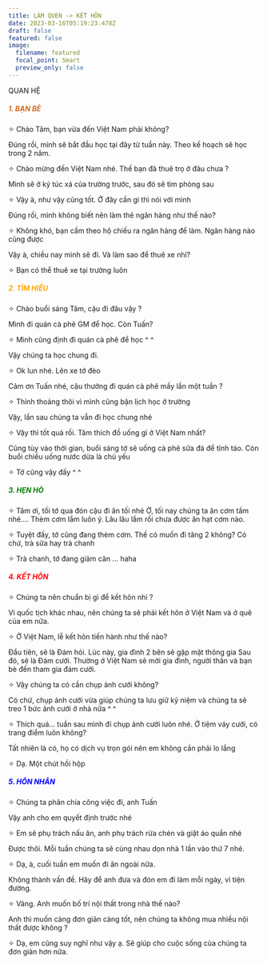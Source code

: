 ```yaml
---
title: LÀM QUEN -> KẾT HÔN
date: 2023-03-16T05:19:23.478Z
draft: false
featured: false
image:
  filename: featured
  focal_point: Smart
  preview_only: false
---
```

QUAN HỆ



<h5 style="color:chocolate;"> 1. BẠN BÈ</h5>



<p> ✧ Chào Tâm, bạn vừa đến Việt Nam phải không?</p>
Đúng rồi, mình sẽ bắt đầu học tại đây từ tuần này. Theo kế hoạch sẽ học trong 2 năm.
<p> ✧ Chào mừng đến Việt Nam nhé. Thế bạn đã thuê trọ ở đâu chưa ?</p>
Mình sẽ ở ký túc xá của trường trước, sau đó sẽ tìm phòng sau
<p> ✧ Vậy à, như vậy cũng tốt. Ở đây cần gì thì nói với mình</p>
Đúng rồi, mình không biết nên làm thẻ ngân hàng như thế nào?
<p> ✧ Không khó, bạn cầm theo hộ chiếu ra ngân hàng để làm. Ngân hàng nào cũng được</p>
Vậy à, chiều nay mình sẽ đi. Và làm sao để thuê xe nhỉ?
<p> ✧ Bạn có thể thuê xe tại trường luôn</p>



<h5 style="color:orange;">2. TÌM HIỂU</h5>



<p> ✧ Chào buổi sáng Tâm, cậu đi đâu vậy ?</p>
Mình đi quán cà phê GM để học. Còn Tuấn?
<p> ✧ Mình cũng định đi quán cà phê để học  ^ ^</p>
Vậy chúng ta học chung đi. 
<p> ✧ Ok lun nhé. Lên xe tớ đèo</p>
Cảm ơn Tuấn nhé, cậu thường đi quán cà phê mấy lần một tuần ?
<p> ✧ Thỉnh thoảng thôi vì mình cũng bận lịch học ở trường</p>
Vậy, lần sau chúng ta vẫn đi học chung nhé
<p> ✧ Vậy thì tốt quá rồi. Tâm thích đồ uống gì ở Việt Nam nhất?</p>
Cũng tùy vào thời gian, buổi sáng tớ sẽ uống cà phê sữa đá để tỉnh táo. Còn buổi chiều uống nước dừa là chủ yếu
<p> ✧ Tớ cũng vậy đấy  ^ ^</p>



<h5 style="color:green;">3. HẸN HÒ</h5>



<p> ✧ Tâm ơi, tối tớ qua đón cậu đi ăn tối nhé
Ờ, tối nay chúng ta ăn cơm tấm nhé…. Thèm cơm lắm luôn ý. Lâu lâu lắm rồi chưa được ăn hạt cơm nào. 
<p> ✧ Tuyệt đấy, tớ cũng đang thèm cơm. Thế có muốn đi tăng 2 không?
Có chứ, trà sữa hay trà chanh
<p> ✧ Trà chanh, tớ đang giảm cân … haha



<h5 style="color:red;">4. KẾT HÔN</h5>



<p> ✧ Chúng ta nên chuẩn bị gì để kết hôn nhỉ ?</p>
Vì quốc tịch khác nhau, nên chúng ta sẽ phải kết hôn ở Việt Nam và ở quê của em nữa. 
<p> ✧ Ở Việt Nam, lễ kết hôn tiến hành như thế nào?</p>
Đầu tiên, sẽ là Đám hỏi. Lúc này, gia đình 2 bên sẽ gặp mặt thông gia
Sau đó, sẽ là Đám cưới. Thường ở Việt Nam sẽ mời gia đình, người thân và bạn bè đến tham gia đám cưới. 
<p> ✧ Vậy chúng ta có cần chụp ảnh cưới không?</p>
Có chứ, chụp ảnh cưới vừa giúp chúng ta lưu giữ kỷ niệm và chúng ta sẽ treo 1 bức ảnh cưới ở nhà nữa  ^ ^
<p> ✧ Thích quá… tuần sau mình đi chụp ảnh cưới luôn nhé. Ở tiệm váy cưới, có trang điểm luôn không?</p>
Tất nhiên là có, họ có dịch vụ trọn gói nên em không cần phải lo lắng
<p> ✧ Dạ. Một chút hồi hộp</p>



<h5 style="color:blue;">5. HÔN NHÂN</h5>



<p> ✧ Chúng ta phân chia công việc đi, anh Tuấn</p>
Vậy anh cho em quyết định trước nhé
<p> ✧ Em sẽ phụ trách nấu ăn, anh phụ trách rửa chén và giặt áo quần nhé</p>
Được thôi. Mỗi tuần chúng ta sẽ cùng nhau dọn nhà 1 lần vào thứ 7 nhé. 
<p> ✧ Dạ, à, cuối tuần em muốn đi ăn ngoài nữa.</p>
Không thành vấn đề. Hãy để anh đưa và đón em đi làm mỗi ngày, vì tiện đường.
<p> ✧ Vâng. Anh muốn bố trí nội thất trong nhà thế nào?</p>
Anh thì muốn càng đơn giản càng tốt, nên chúng ta không mua nhiều nội thất được không ?
<p> ✧ Dạ, em cũng suy nghĩ như vậy ạ. Sẽ giúp cho cuộc sống của chúng ta đơn giản hơn nữa. </p>

